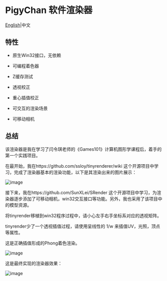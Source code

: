 # PigyChan 软件渲染器

[English](README.md)|中文

## 特性

- 原生Win32接口，无依赖

- 可编程着色器

- Z缓存测试

- 透视校正

- 重心插值校正

- 可交互的渲染场景

- 可移动相机

## 总结

  该渲染器是我在学习了闫令琪老师的《Games101》计算机图形学课程后，着手的第一个实践项目。

  在最开始，我在https://github.com/ssloy/tinyrenderer/wiki 这个开源项目中学习，完成了渲染器基本的渲染功能，以下是其渲染出来的图片展示：


![image](/images/merge2.jpg)

  接下来，我在https://github.com/SunXLei/SRender 这个开源项目中学习，为渲染器逐步添加了可移动相机，win32交互接口等功能。另外，我也采用了该项目中的模型资源。

  将tinyrender移植到win32程序过程中，请小心左手右手坐标系对应的透视矩阵。

  tinyrender少了一个透视插值过程，请使用呈线性的 1/w 来插值UV，光照，顶点等属性。

  这是正确插值形成的Phong着色渲染。

![image](/images/merge1.jpg)

  这是最终实现的渲染器效果：

![image](/images/miku.jpg)
